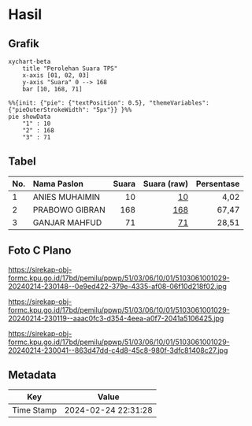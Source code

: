 # Hasil

## Grafik

```mermaid
xychart-beta
    title "Perolehan Suara TPS"
    x-axis [01, 02, 03]
    y-axis "Suara" 0 --> 168
    bar [10, 168, 71]
```

```mermaid
%%{init: {"pie": {"textPosition": 0.5}, "themeVariables": {"pieOuterStrokeWidth": "5px"}} }%%
pie showData
    "1" : 10
    "2" : 168
    "3" : 71
```

## Tabel

| No. | Nama Paslon    | Suara | Suara (raw) | Persentase |
|:--- |:-------------- | -----:| -----------:| ----------:|
| 1   | ANIES MUHAIMIN | 10    | [10][p-1]   | 4,02       |
| 2   | PRABOWO GIBRAN | 168   | [168][p-2]  | 67,47      |
| 3   | GANJAR MAHFUD  | 71    | [71][p-3]   | 28,51      |


[p-1]: https://github.com/gigit-pemilu/pemilu-2024-51-bali/blob/main/pilpres/hitung-suara/sub/51-bali/sub/03-badung/sub/06-kuta-utara/sub/1001-kerobokan-kelod/sub/029-tps/sub/paslon-1.txt
[p-2]: https://github.com/gigit-pemilu/pemilu-2024-51-bali/blob/main/pilpres/hitung-suara/sub/51-bali/sub/03-badung/sub/06-kuta-utara/sub/1001-kerobokan-kelod/sub/029-tps/sub/paslon-2.txt
[p-3]: https://github.com/gigit-pemilu/pemilu-2024-51-bali/blob/main/pilpres/hitung-suara/sub/51-bali/sub/03-badung/sub/06-kuta-utara/sub/1001-kerobokan-kelod/sub/029-tps/sub/paslon-3.txt

## Foto C Plano

https://sirekap-obj-formc.kpu.go.id/17bd/pemilu/ppwp/51/03/06/10/01/5103061001029-20240214-230148--0e9ed422-379e-4335-af08-06f10d218f02.jpg

https://sirekap-obj-formc.kpu.go.id/17bd/pemilu/ppwp/51/03/06/10/01/5103061001029-20240214-230119--aaac0fc3-d354-4eea-a0f7-2041a5106425.jpg

https://sirekap-obj-formc.kpu.go.id/17bd/pemilu/ppwp/51/03/06/10/01/5103061001029-20240214-230041--863d47dd-c4d8-45c8-980f-3dfc81408c27.jpg


## Metadata

| Key        | Value               |
| ---------- | ------------------- |
| Time Stamp | 2024-02-24 22:31:28 |



